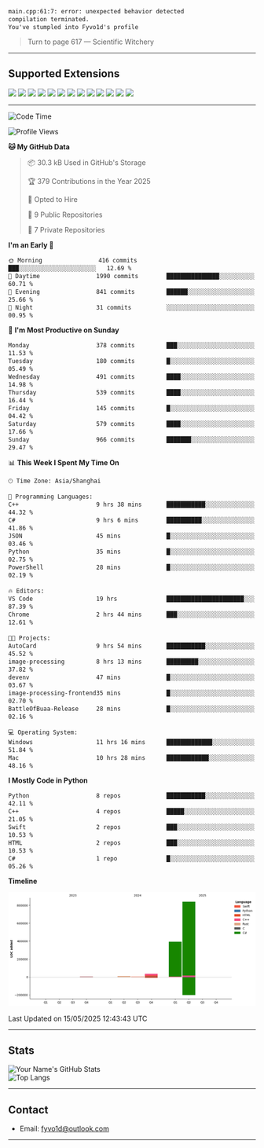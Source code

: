 ```
main.cpp:61:7: error: unexpected behavior detected
compilation terminated.
You've stumpled into Fyvo1d's profile
```

> Turn to page 617 — Scientific Witchery

---

## Supported Extensions

<p align="left">
  <img src="https://cdn.jsdelivr.net/gh/devicons/devicon/icons/cplusplus/cplusplus-original.svg" height="40" />
  <img src="https://cdn.jsdelivr.net/gh/devicons/devicon/icons/csharp/csharp-original.svg" height="40" />
  <img src="https://cdn.jsdelivr.net/gh/devicons/devicon/icons/python/python-original.svg" height="40" />
  <img src="https://cdn.jsdelivr.net/gh/devicons/devicon/icons/swift/swift-original.svg" height="40" />
  <img src="https://cdn.jsdelivr.net/gh/devicons/devicon/icons/git/git-original.svg" height="40" />
  <img src="https://cdn.jsdelivr.net/gh/devicons/devicon/icons/docker/docker-original.svg" height="40" />
  <img src="https://cdn.jsdelivr.net/gh/devicons/devicon/icons/vscode/vscode-original.svg" height="40" />
  <img src="https://www.vulkan.org/user/themes/vulkan/images/logo/vulkan-logo.svg" height="40" />
  <img src="https://cdn.jsdelivr.net/gh/devicons/devicon/icons/opengl/opengl-original.svg" height="40" />
  <img src="https://cdn.jsdelivr.net/gh/devicons/devicon/icons/pytorch/pytorch-original.svg" height="40" />
  <img src="https://cdn.jsdelivr.net/gh/devicons/devicon/icons/unity/unity-original.svg" height="40" />
  <img src="https://cdn.jsdelivr.net/gh/devicons/devicon/icons/unrealengine/unrealengine-original.svg" height="40" />
  <img src="https://cdn.jsdelivr.net/gh/devicons/devicon/icons/cmake/cmake-original.svg" height="40" />
</p>


---

<!--START_SECTION:waka-->
![Code Time](http://img.shields.io/badge/Code%20Time-140%20hrs%2033%20mins-blue)

![Profile Views](http://img.shields.io/badge/Profile%20Views-10-blue)

**🐱 My GitHub Data** 

> 📦 30.3 kB Used in GitHub's Storage 
 > 
> 🏆 379 Contributions in the Year 2025
 > 
> 💼 Opted to Hire
 > 
> 📜 9 Public Repositories 
 > 
> 🔑 7 Private Repositories 
 > 
**I'm an Early 🐤** 

```text
🌞 Morning                416 commits         ███░░░░░░░░░░░░░░░░░░░░░░   12.69 % 
🌆 Daytime                1990 commits        ███████████████░░░░░░░░░░   60.71 % 
🌃 Evening                841 commits         ██████░░░░░░░░░░░░░░░░░░░   25.66 % 
🌙 Night                  31 commits          ░░░░░░░░░░░░░░░░░░░░░░░░░   00.95 % 
```
📅 **I'm Most Productive on Sunday** 

```text
Monday                   378 commits         ███░░░░░░░░░░░░░░░░░░░░░░   11.53 % 
Tuesday                  180 commits         █░░░░░░░░░░░░░░░░░░░░░░░░   05.49 % 
Wednesday                491 commits         ████░░░░░░░░░░░░░░░░░░░░░   14.98 % 
Thursday                 539 commits         ████░░░░░░░░░░░░░░░░░░░░░   16.44 % 
Friday                   145 commits         █░░░░░░░░░░░░░░░░░░░░░░░░   04.42 % 
Saturday                 579 commits         ████░░░░░░░░░░░░░░░░░░░░░   17.66 % 
Sunday                   966 commits         ███████░░░░░░░░░░░░░░░░░░   29.47 % 
```


📊 **This Week I Spent My Time On** 

```text
🕑︎ Time Zone: Asia/Shanghai

💬 Programming Languages: 
C++                      9 hrs 38 mins       ███████████░░░░░░░░░░░░░░   44.32 % 
C#                       9 hrs 6 mins        ██████████░░░░░░░░░░░░░░░   41.86 % 
JSON                     45 mins             █░░░░░░░░░░░░░░░░░░░░░░░░   03.46 % 
Python                   35 mins             █░░░░░░░░░░░░░░░░░░░░░░░░   02.75 % 
PowerShell               28 mins             █░░░░░░░░░░░░░░░░░░░░░░░░   02.19 % 

🔥 Editors: 
VS Code                  19 hrs              ██████████████████████░░░   87.39 % 
Chrome                   2 hrs 44 mins       ███░░░░░░░░░░░░░░░░░░░░░░   12.61 % 

🐱‍💻 Projects: 
AutoCard                 9 hrs 54 mins       ███████████░░░░░░░░░░░░░░   45.52 % 
image-processing         8 hrs 13 mins       █████████░░░░░░░░░░░░░░░░   37.82 % 
devenv                   47 mins             █░░░░░░░░░░░░░░░░░░░░░░░░   03.67 % 
image-processing-frontend35 mins             █░░░░░░░░░░░░░░░░░░░░░░░░   02.70 % 
BattleOfBuaa-Release     28 mins             █░░░░░░░░░░░░░░░░░░░░░░░░   02.16 % 

💻 Operating System: 
Windows                  11 hrs 16 mins      █████████████░░░░░░░░░░░░   51.84 % 
Mac                      10 hrs 28 mins      ████████████░░░░░░░░░░░░░   48.16 % 
```

**I Mostly Code in Python** 

```text
Python                   8 repos             ███████████░░░░░░░░░░░░░░   42.11 % 
C++                      4 repos             █████░░░░░░░░░░░░░░░░░░░░   21.05 % 
Swift                    2 repos             ███░░░░░░░░░░░░░░░░░░░░░░   10.53 % 
HTML                     2 repos             ███░░░░░░░░░░░░░░░░░░░░░░   10.53 % 
C#                       1 repo              █░░░░░░░░░░░░░░░░░░░░░░░░   05.26 % 
```



**Timeline**

![Lines of Code chart](https://raw.githubusercontent.com/FyVoid/FyVoid/main/assets/bar_graph.png)


 Last Updated on 15/05/2025 12:43:43 UTC
<!--END_SECTION:waka-->

---

## Stats

![Your Name's GitHub Stats](https://github-readme-stats.vercel.app/api?username=fyvoid&show_icons=true&theme=tokyonight)  
![Top Langs](https://github-readme-stats.vercel.app/api/top-langs/?username=fyvoid&layout=compact&theme=tokyonight)

---

## Contact

- Email: [fyvo1d@outlook.com](fyvo1d@outlook.com)  

---
